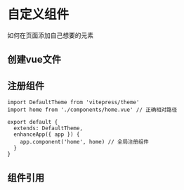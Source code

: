 # 自定义组件
如何在页面添加自己想要的元素
## 创建vue文件
## 注册组件
```js{4}
import DefaultTheme from 'vitepress/theme'
import home from './components/home.vue' // 正确相对路径

export default {
  extends: DefaultTheme,
  enhanceApp({ app }) {
    app.component('home', home) // 全局注册组件
  }
}
```
## 组件引用